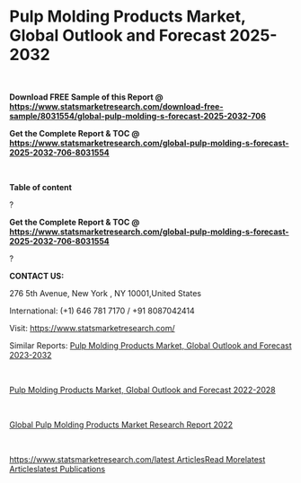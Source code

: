 <h1>Pulp Molding Products Market, Global Outlook and Forecast 2025-2032</h1><br/><p><strong>Download FREE Sample of this Report @ <a href="https://www.statsmarketresearch.com/download-free-sample/8031554/global-pulp-molding-s-forecast-2025-2032-706">https://www.statsmarketresearch.com/download-free-sample/8031554/global-pulp-molding-s-forecast-2025-2032-706</a></strong></p>
 
 
 
 <div><b>Get the Complete Report & TOC @ <a href="https://www.statsmarketresearch.com/global-pulp-molding-s-forecast-2025-2032-706-8031554">https://www.statsmarketresearch.com/global-pulp-molding-s-forecast-2025-2032-706-8031554</a></b></div>
 
 
 
 <p><br />
 
 <b>Table of content</b></p>
 
 
 
 <p>? </p>
 
 
 
 <div><b>Get the Complete Report & TOC @ <a href="https://www.statsmarketresearch.com/global-pulp-molding-s-forecast-2025-2032-706-8031554">https://www.statsmarketresearch.com/global-pulp-molding-s-forecast-2025-2032-706-8031554</a></b></div>
 
 
 
 <p>? </p>
 
 
 
 <p><b>CONTACT US:</b><br />
 
 276 5th Avenue, New York , NY 10001,United States<br />
 
 International: (+1) 646 781 7170 / +91 8087042414<br />
 
 Visit: <a href="https://www.statsmarketresearch.com/">https://www.statsmarketresearch.com/</a><br />
 
 Similar Reports: <a href="https://www.statsmarketresearch.com/global-pulp-molding-s-forecast-2025-2032-706-8031554">Pulp Molding Products Market, Global Outlook and Forecast 2023-2032</a><br />
 
 <br />
 
 <a href="https://www.statsmarketresearch.com/global-pulp-molding-s-forecast-2025-2032-706-8031554">Pulp Molding Products Market, Global Outlook and Forecast 2022-2028</a><br />
 
 <br />
 
 <a href="https://www.statsmarketresearch.com/global-pulp-molding-s-forecast-2025-2032-706-8031554">Global Pulp Molding Products Market Research Report 2022</a><br />
 
 <br />
 
 <a href="https://gyeongbokgung.com">https://www.statsmarketresearch.com/</a><a href="https://hallyeomaritime.com">latest Articles</a><a href="https://jingwansa.com">Read More</a><a href="https://nguoiviet.jp/">latest Articles</a><a href="https://www.intelmarketresearch.com/">latest Publications</a></p>